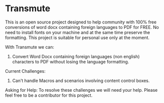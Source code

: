 # Transmute

This is an open source project designed to help community with 100% free conversions of word docx containing foreign
languages to PDF for FREE. No need to install fonts on your machine and at the same time preserve the formatting.
This project is suitable for personal use only at the moment.

With Transmute we can:

1. Convert Word Docx containing foreign languages (non english) characters to PDF without losing the language
   formatting.

Current Challenges:

1. Can't handle Macros and scenarios involving content control boxes.

Asking for Help:
To resolve these challenges we will need your help. Please feel free to be a contributor for this project.
